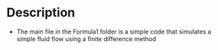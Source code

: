 #  Description
- The main file in the Formula1 folder is a simple code that simulates a simple fluid flow using a finite difference method

